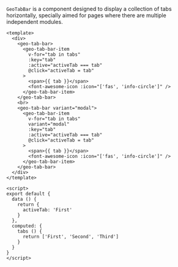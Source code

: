 `GeoTabBar` is a component designed to display a collection of tabs horizontally,
specially aimed for pages where there are multiple independent modules.

```vue
<template>
  <div>
    <geo-tab-bar>
      <geo-tab-bar-item
        v-for="tab in tabs"
        :key="tab"
        :active="activeTab === tab"
        @click="activeTab = tab"
      >
        <span>{{ tab }}</span>
        <font-awesome-icon :icon="['fas', 'info-circle']" />
      </geo-tab-bar-item>
    </geo-tab-bar>
    <br>
    <geo-tab-bar variant="modal">
      <geo-tab-bar-item
        v-for="tab in tabs"
        variant="modal"
        :key="tab"
        :active="activeTab === tab"
        @click="activeTab = tab"
      >
        <span>{{ tab }}</span>
        <font-awesome-icon :icon="['fas', 'info-circle']" />
      </geo-tab-bar-item>
    </geo-tab-bar>
  </div>
</template>

<script>
export default {
  data () {
    return {
      activeTab: 'First'
    }
  },
  computed: {
    tabs () {
      return ['First', 'Second', 'Third']
    }
  }
}
</script>
```
